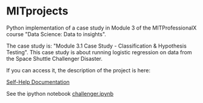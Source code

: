 # MITprojects

Python implementation of a case study in Module 3 of the MITProfessionalX course "Data Science: Data to insights". 

The case study is: "Module 3.1 Case Study - Classification & Hypothesis Testing". This case study is about running logistic regression on data from the Space Shuttle Challenger Disaster. 

If you can access it, the description of the project is here:

[Self-Help Documentation](https://mitprofessionalx.mit.edu/courses/course-v1:MITProfessionalX+DSx+2017_T2/courseware/c14cac7d901d4fd0b305a6dff564e7d6/e0314c3394dd4d75bcf03c2626b861d0/?activate_block_id=block-v1%3AMITProfessionalX%2BDSx%2B2017_T2%2Btype%40sequential%2Bblock%40e0314c3394dd4d75bcf03c2626b861d0)

See the ipython notebook [challenger.ipynb](https://github.com/aless80/ChallengerSpaceShuttle/blob/master/challenger.ipynb)

